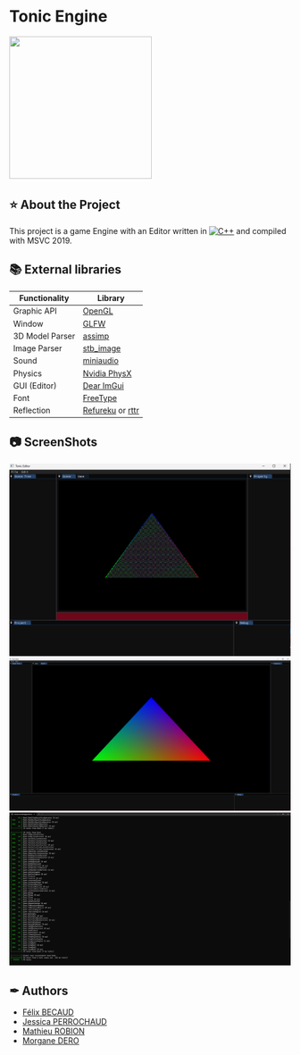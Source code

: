 # Tonic Engine
<a href="https://www.isart.fr/"><img width="255" height="255" src ="https://pbs.twimg.com/profile_images/1554747272897990659/vh39_Bj2_400x400.jpg"></a>
## ⭐ About the Project
This project is a game Engine with an Editor written in [![C++](https://img.shields.io/badge/C%2B%2B-v17-blue)](https://isocpp.org/) and compiled with MSVC 2019.

## 📚 External libraries
|Functionality	| Library |
|---------------|---------|
|Graphic API|<a href="https://www.opengl.org/">OpenGL</a>|
|Window|<a href="https://www.glfw.org/">GLFW</a>|
|3D Model Parser	|<a href="https://github.com/assimp/assimp">assimp</a>|
|Image Parser|<a href="https://github.com/nothings/stb/blob/master/stb_image.h">stb_image</a>|
|Sound|<a href="https://miniaud.io/">miniaudio</a>|
|Physics|<a href="https://github.com/NVIDIA-Omniverse/PhysX">Nvidia PhysX</a>|
|GUI (Editor)|<a href="https://github.com/ocornut/imgui">Dear ImGui</a>|
|Font|<a href="https://freetype.org/">FreeType</a>
|Reflection|<a href="https://github.com/jsoysouvanh/Refureku/">Refureku</a> or <a href="https://github.com/rttrorg/rttr/">rttr</a>|

## 📷 ScreenShots
![SC1](Screenshots/TONICTirangle.png)
![SC2](Screenshots/TONICTriangle.png)
![SC3](Screenshots/UnitTest.png)

## ✒ Authors
- <a href = "mailto: f.becaud@student.isartdigital.com">Félix BECAUD</a>
- <a href = "mailto: j.perrochaud@student.isartdigital.com">Jessica PERROCHAUD</a>
- <a href = "mailto: m.robion@student.isartdigital.com">Mathieu ROBION</a>
- <a href = "mailto: m.dero@student.isartdigital.com">Morgane DERO</a>
